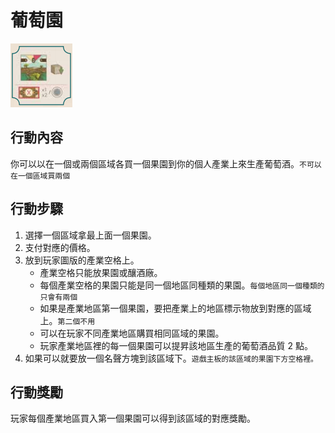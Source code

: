 # 葡萄園

![](<../../.gitbook/assets/image (10).png>)

## 行動內容

你可以以在一個或兩個區域各買一個果園到你的個人產業上來生產葡萄酒。`不可以在一個區域買兩個`

## 行動步驟

1. 選擇一個區域拿最上面一個果園。
2. 支付對應的價格。
3. 放到玩家圖版的產業空格上。
   * 產業空格只能放果園或釀酒廠。
   * 每個產業空格的果園只能是同一個地區同種類的果園。`每個地區同一個種類的只會有兩個`
   * 如果是產業地區第一個果園，要把產業上的地區標示物放到對應的區域上。`第二個不用`
   * 可以在玩家不同產業地區購買相同區域的果園。
   * 玩家產業地區裡的每一個果園可以提昇該地區生產的葡萄酒品質 2 點。
4. 如果可以就要放一個名聲方塊到該區域下。`遊戲主板的該區域的果園下方空格裡。`

## 行動獎勵

玩家每個產業地區買入第一個果園可以得到該區域的對應獎勵。
